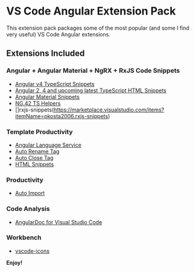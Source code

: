 # VS Code Angular Extension Pack

This extension pack packages some of the most popular (and some I find very useful) VS Code Angular extensions.

## Extensions Included

### Angular + Angular Material + NgRX + RxJS Code Snippets

* [Angular v4 TypeScript Snippets](https://marketplace.visualstudio.com/items?itemName=johnpapa.Angular2)
* [Angular 2, 4 and upcoming latest TypeScript HTML Snippets](https://marketplace.visualstudio.com/items?itemName=UVBrain.Angular2)
* [Angular Material Snippets](https://marketplace.visualstudio.com/items?itemName=4tron.angular-material-snippets)
* [NG.42 TS Helpers](https://marketplace.visualstudio.com/items?itemName=NG-42.ng-fortytwo-vscode-extension)
* []rxjs-snippets(https://marketplace.visualstudio.com/items?itemName=pkosta2006.rxjs-snippets)

### Template Productivity
* [Angular Language Service](https://marketplace.visualstudio.com/items?itemName=Angular.ng-template)
* [Auto Rename Tag](https://marketplace.visualstudio.com/items?itemName=formulahendry.auto-rename-tag)
* [Auto Close Tag](https://marketplace.visualstudio.com/items?itemName=formulahendry.auto-close-tag)
* [HTML Snippets](https://marketplace.visualstudio.com/items?itemName=abusaidm.html-snippets)

### Productivity

* [Auto Import](https://marketplace.visualstudio.com/items?itemName=steoates.autoimport)

### Code Analysis

* [AngularDoc for Visual Studio Code](https://marketplace.visualstudio.com/items?itemName=AngularDoc.angulardoc-vscode)

### Workbench

* [vscode-icons](https://marketplace.visualstudio.com/items?itemName=robertohuertasm.vscode-icons)

**Enjoy!**